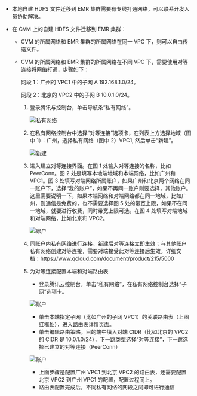 - 本地自建 HDFS 文件迁移到 EMR 集群需要有专线打通网络，可以联系开发人员协助解决。

- 在 CVM 上的自建 HDFS 文件迁移到 EMR 集群：

    - CVM 的所属网络和 EMR 集群的所属网络在同一 VPC 下，则可以自由传送文件。
    - CVM 的所属网络和 EMR 集群的所属网络在不同 VPC 下，需要使用对等连接将网络打通，步骤如下：

        网段 1：广州的 VPC1 中的子网 A 192.168.1.0/24。

        网段 2：北京的 VPC2 中的子网 B 10.0.1.0/24。

        1. 登录腾讯与控制台，单击导航条“私有网络”。

            ![私有网络](C:\Users\v_wenhowang\Documents\弹性MapReduce\数据迁移\6-3-2-1.png)

        2. 在私有网络控制台中选择“对等连接”选项卡，在列表上方选择地域（图中 1）：广州，选择私有网络（图中 2）VPC1, 然后单击“新建”。

            ![新建](C:\Users\v_wenhowang\Documents\弹性MapReduce\数据迁移\6-3-2-2.png)

        3. 进入建立对等连接界面。在图 1 处输入对等连接的名称，比如PeerConn。图 2 处是填写本地端地域和本端网络，比如广州和 VPC1。图 3 处填写对端网络所属账户，如果广州和北京两个网络在同一账户下，选择“我的账户”，如果不再同一账户则要选择，其他账户。这里需要说明一下，如果本端网络和对端网络都在同一地域，比如广州，则通信是免费的，也不需要选择图 5 处的带宽上限，如果不在同一地域，就要进行收费，同时带宽上限可选。在图 4 处填写对端地域和对端网络，比如北京和 VPC2。

            ![账户](C:\Users\v_wenhowang\Documents\弹性MapReduce\数据迁移\6-3-2-3.png)

        4. 同账户内私有网络进行连接，新建后对等连接立即生效；与其他账户私有网络创建对等连接，需要对端接受此对等连接后生效。详细文档：https://www.qcloud.com/document/product/215/5000

        5. 为对等连接配置本端和对端路由表

            - 登录腾讯云控制台，单击“私有网络”，在私有网络控制台选择“子网”选项卡。

            ![账户](C:\Users\v_wenhowang\Documents\弹性MapReduce\数据迁移\6-3-2-4.png)

            - 单击本端指定子网（比如广州的子网 VPC1）的关联路由表（上图红框处），进入路由表详情页面。
            - 单击编辑路由策略。目的端中填入对端 CIDR（比如北京的 VPC2 的 CIDR 是 10.0.1.0/24），下一跳类型选择“对等连接”，下一跳选择已建立的对等连接（PeerConn）

            ![账户](C:\Users\v_wenhowang\Documents\弹性MapReduce\数据迁移\6-3-2-5.png)

            - 上面步骤是配置广州 VPC1 到北京 VPC2 的路由表，还需要配置北京 VPC2 到广州 VPC1 的配置，配置过程同上。
            - 路由表配置完成后，不同私有网络的网段之间即可进行通信